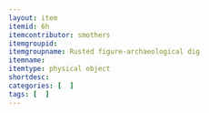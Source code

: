 ```yaml
---
layout: item
itemid: 6h
itemcontributor: smothers
itemgroupid: 
itemgroupname: Rusted figure-archaeological dig
itemname: 
itemtype: physical object
shortdesc: 
categories: [  ]
tags: [  ]
---
```







